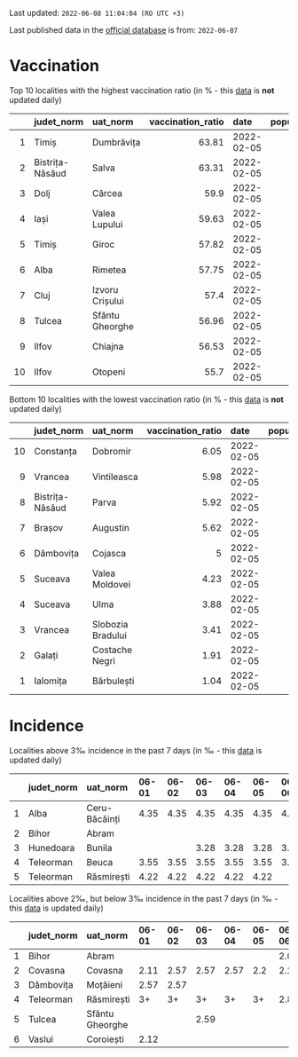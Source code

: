Last updated: `2022-06-08 11:04:04 (RO UTC +3)`  
  
Last published data in the [official database](https://data.gov.ro/dataset/transparenta-covid) is from: `2022-06-07`
  
# Vaccination  
Top 10 localities with the highest vaccination ratio (in % - this [data](https://vaccinare-covid.gov.ro/situatia-vaccinarii-in-romania/) is **not** updated daily)  
  
|    | judet_norm      | uat_norm        |   vaccination_ratio | date       |   population |   dose_1 |
|---:|:----------------|:----------------|--------------------:|:-----------|-------------:|---------:|
|  1 | Timiș           | Dumbrăvița      |               63.81 | 2022-02-05 |        14668 |     9360 |
|  2 | Bistrița-Năsăud | Salva           |               63.31 | 2022-02-05 |         2753 |     1743 |
|  3 | Dolj            | Cârcea          |               59.9  | 2022-02-05 |         2838 |     1700 |
|  4 | Iași            | Valea Lupului   |               59.63 | 2022-02-05 |        10086 |     6014 |
|  5 | Timiș           | Giroc           |               57.82 | 2022-02-05 |        17954 |    10381 |
|  6 | Alba            | Rimetea         |               57.75 | 2022-02-05 |         1013 |      585 |
|  7 | Cluj            | Izvoru Crișului |               57.4  | 2022-02-05 |         1479 |      849 |
|  8 | Tulcea          | Sfântu Gheorghe |               56.96 | 2022-02-05 |          783 |      446 |
|  9 | Ilfov           | Chiajna         |               56.53 | 2022-02-05 |        28196 |    15939 |
| 10 | Ilfov           | Otopeni         |               55.7  | 2022-02-05 |        18314 |    10201 |
  
Bottom 10 localities with the lowest vaccination ratio (in % - this [data](https://vaccinare-covid.gov.ro/situatia-vaccinarii-in-romania/) is **not** updated daily)  
  
|    | judet_norm      | uat_norm          |   vaccination_ratio | date       |   population |   dose_1 |
|---:|:----------------|:------------------|--------------------:|:-----------|-------------:|---------:|
| 10 | Constanța       | Dobromir          |                6.05 | 2022-02-05 |         3702 |      224 |
|  9 | Vrancea         | Vintileasca       |                5.98 | 2022-02-05 |         1940 |      116 |
|  8 | Bistrița-Năsăud | Parva             |                5.92 | 2022-02-05 |         2585 |      153 |
|  7 | Brașov          | Augustin          |                5.62 | 2022-02-05 |         2116 |      119 |
|  6 | Dâmbovița       | Cojasca           |                5    | 2022-02-05 |         8975 |      449 |
|  5 | Suceava         | Valea Moldovei    |                4.23 | 2022-02-05 |         4680 |      198 |
|  4 | Suceava         | Ulma              |                3.88 | 2022-02-05 |         2242 |       87 |
|  3 | Vrancea         | Slobozia Bradului |                3.41 | 2022-02-05 |         8807 |      300 |
|  2 | Galați          | Costache Negri    |                1.91 | 2022-02-05 |         2727 |       52 |
|  1 | Ialomița        | Bărbulești        |                1.04 | 2022-02-05 |         7599 |       79 |
  
# Incidence  
Localities above 3‰ incidence in the past 7 days (in ‰ - this [data](https://data.gov.ro/dataset/transparenta-covid) is updated daily)  
  
|    | judet_norm   | uat_norm      | 06-01   | 06-02   | 06-03   | 06-04   | 06-05   | 06-06   | 06-07   |
|---:|:-------------|:--------------|:--------|:--------|:--------|:--------|:--------|:--------|:--------|
|  1 | Alba         | Ceru-Băcăinți | 4.35    | 4.35    | 4.35    | 4.35    | 4.35    | 4.35    | 4.35    |
|  2 | Bihor        | Abram         |         |         |         |         |         |         | 3.03    |
|  3 | Hunedoara    | Bunila        |         |         | 3.28    | 3.28    | 3.28    | 3.28    | 3.28    |
|  4 | Teleorman    | Beuca         | 3.55    | 3.55    | 3.55    | 3.55    | 3.55    | 3.55    | 3.55    |
|  5 | Teleorman    | Răsmirești    | 4.22    | 4.22    | 4.22    | 4.22    | 4.22    |         |         |
  
Localities above 2‰, but below 3‰ incidence in the past 7 days (in ‰ - this [data](https://data.gov.ro/dataset/transparenta-covid) is updated daily)  
  
|    | judet_norm   | uat_norm        | 06-01   | 06-02   | 06-03   | 06-04   | 06-05   | 06-06   | 06-07   |
|---:|:-------------|:----------------|:--------|:--------|:--------|:--------|:--------|:--------|:--------|
|  1 | Bihor        | Abram           |         |         |         |         |         | 2.02    | 3+      |
|  2 | Covasna      | Covasna         | 2.11    | 2.57    | 2.57    | 2.57    | 2.2     | 2.2     | 2.48    |
|  3 | Dâmbovița    | Moțăieni        | 2.57    | 2.57    |         |         |         |         |         |
|  4 | Teleorman    | Răsmirești      | 3+      | 3+      | 3+      | 3+      | 3+      | 2.81    | 2.81    |
|  5 | Tulcea       | Sfântu Gheorghe |         |         | 2.59    |         |         |         |         |
|  6 | Vaslui       | Coroiești       | 2.12    |         |         |         |         |         |         |